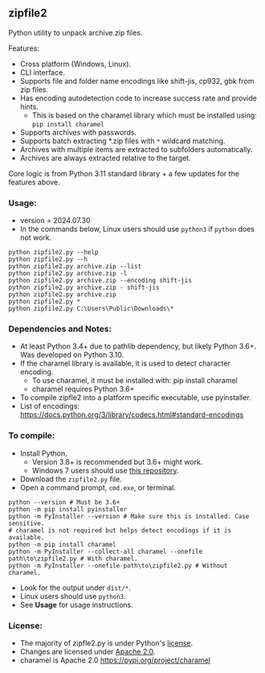 ## zipfile2

Python utility to unpack archive.zip files.

Features:
- Cross platform (Windows, Linux).
- CLI interface.
- Supports file and folder name encodings like shift-jis, cp932, gbk from zip files.
- Has encoding autodetection code to increase success rate and provide hints.
    - This is based on the charamel library which must be installed using: `pip install charamel`
- Supports archives with passwords.
- Supports batch extracting *.zip files with `*` wildcard matching.
- Archives with multiple items are extracted to subfolders automatically.
- Archives are always extracted relative to the target.

Core logic is from Python 3.11 standard library + a few updates for the features above.

### Usage:

- version = 2024.07.30
- In the commands below, Linux users should use `python3` if `python` does not work.

```
python zipfile2.py --help
python zipfile2.py --h
python zipfile2.py archive.zip --list
python zipfile2.py archive.zip -l
python zipfile2.py archive.zip --encoding shift-jis
python zipfile2.py archive.zip - shift-jis
python zipfile2.py archive.zip
python zipfile2.py *
python zipfile2.py C:\Users\Public\Downloads\*
```

### Dependencies and Notes:

- At least Python 3.4+ due to pathlib dependency, but likely Python 3.6+. Was developed on Python 3.10.
- If the charamel library is available, it is used to detect character encoding.
    - To use charamel, it must be installed with: pip install charamel
    - charamel requires Python 3.6+
- To compile zipfle2 into a platform specific executable, use pyinstaller.
- List of encodings: https://docs.python.org/3/library/codecs.html#standard-encodings

### To compile:

- Install Python.
    - Version 3.8+ is recommended but 3.6+ might work.
    - Windows 7 users should use [this repository](//github.com/adang1345/PythonWin7).
- Download the `zipfile2.py` file.
- Open a command prompt, `cmd.exe`, or terminal.

```
python --version # Must be 3.6+
python -m pip install pyinstaller
python -m PyInstaller --version # Make sure this is installed. Case sensitive.
# charamel is not required but helps detect encodings if it is available.
python -m pip install charamel
python -m PyInstaller --collect-all charamel --onefile path\to\zipfile2.py # With charamel.
python -m PyInstaller --onefile path\to\zipfile2.py # Without charamel.
```

- Look for the output under `dist/*`.
- Linux users should use `python3`.
- See **Usage** for usage instructions.

### License:

- The majority of zipfle2.py is under Python's [license](//docs.python.org/3.11/license.html).
- Changes are licensed under [Apache 2.0](LICENSE).
- charamel is Apache 2.0 https://pypi.org/project/charamel
